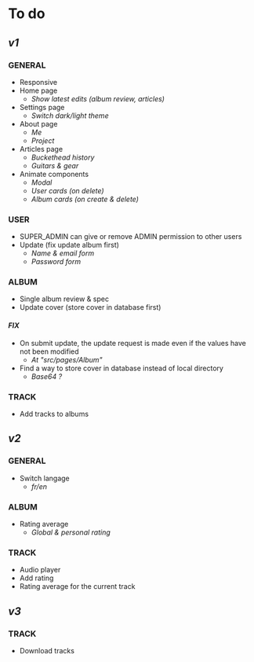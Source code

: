 # **To do**

## *v1*

### GENERAL

- Responsive
- Home page
  - *Show latest edits (album review, articles)*
- Settings page
  - *Switch dark/light theme*
- About page
  - *Me*
  - *Project*
- Articles page
  - *Buckethead history*
  - *Guitars & gear*
- Animate components
  - *Modal*
  - *User cards (on delete)*
  - *Album cards (on create & delete)*

### USER

- SUPER_ADMIN can give or remove ADMIN permission to other users
- Update (fix update album first)
  - *Name & email form*
  - *Password form*

### ALBUM

- Single album review & spec
- Update cover (store cover in database first)

#### *FIX*

- On submit update, the update request is made even if the values have not been modified
  - *At "src/pages/Album"*
- Find a way to store cover in database instead of local directory
  - *Base64 ?*

### TRACK

- Add tracks to albums

## *v2*

### GENERAL

- Switch langage
  - *fr/en*

### ALBUM

- Rating average
  - *Global & personal rating*

### TRACK

- Audio player
- Add rating
- Rating average for the current track

## *v3*

### TRACK

- Download tracks